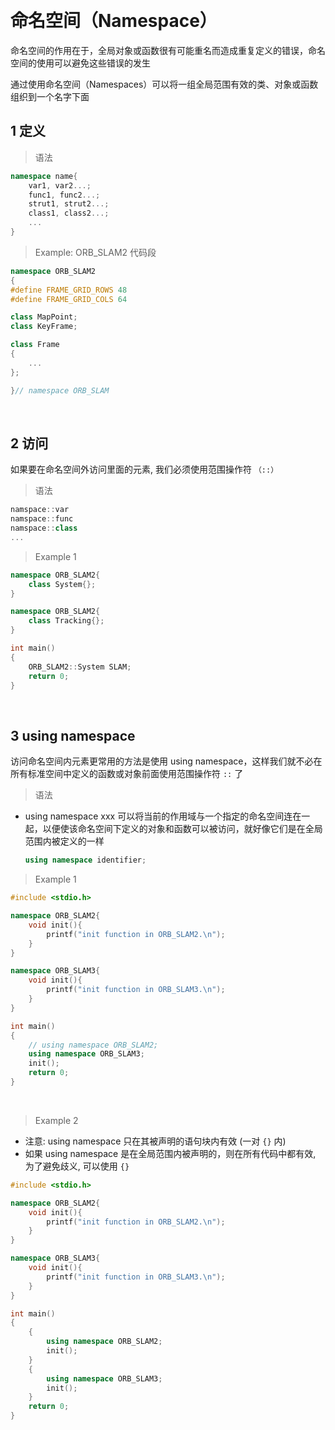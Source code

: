 &emsp;
# 命名空间（Namespace）
命名空间的作用在于，全局对象或函数很有可能重名而造成重复定义的错误，命名空间的使用可以避免这些错误的发生

通过使用命名空间（Namespaces）可以将一组全局范围有效的类、对象或函数组织到一个名字下面


## 1 定义

>语法
```c++
namespace name{
    var1, var2...;
    func1, func2...;
    strut1, strut2...;
    class1, class2...;
    ...
}
```

>Example: ORB_SLAM2 代码段
```c++
namespace ORB_SLAM2
{
#define FRAME_GRID_ROWS 48
#define FRAME_GRID_COLS 64

class MapPoint;
class KeyFrame;

class Frame
{
    ...
};

}// namespace ORB_SLAM
```

&emsp;
## 2 访问
如果要在命名空间外访问里面的元素, 我们必须使用范围操作符 `（::）`
>语法
```c++
namspace::var
namspace::func
namspace::class
...
```

>Example 1
```c++
namespace ORB_SLAM2{
    class System{};
}

namespace ORB_SLAM2{
    class Tracking{};
}

int main()
{
    ORB_SLAM2::System SLAM;
    return 0;
}
```

&emsp;
## 3 using namespace
访问命名空间内元素更常用的方法是使用 using namespace，这样我们就不必在所有标准空间中定义的函数或对象前面使用范围操作符 `::` 了

>语法
- using namespace xxx 可以将当前的作用域与一个指定的命名空间连在一起，以便使该命名空间下定义的对象和函数可以被访问，就好像它们是在全局范围内被定义的一样
    ```c++
    using namespace identifier;
    ```

>Example 1
```c++
#include <stdio.h>

namespace ORB_SLAM2{
    void init(){
        printf("init function in ORB_SLAM2.\n");
    }
}

namespace ORB_SLAM3{
    void init(){
        printf("init function in ORB_SLAM3.\n");
    }
}

int main()
{
    // using namespace ORB_SLAM2;
    using namespace ORB_SLAM3;
    init();
    return 0;
}
```


&emsp;
>Example 2
- 注意: using namespace 只在其被声明的语句块内有效 (一对 `{}` 内)
- 如果 using namespace 是在全局范围内被声明的，则在所有代码中都有效, 为了避免歧义, 可以使用 `{}`
```c++
#include <stdio.h>

namespace ORB_SLAM2{
    void init(){
        printf("init function in ORB_SLAM2.\n");
    }
}

namespace ORB_SLAM3{
    void init(){
        printf("init function in ORB_SLAM3.\n");
    }
}

int main()
{
    {
        using namespace ORB_SLAM2;
        init();
    }
    {
        using namespace ORB_SLAM3;
        init();
    }
    return 0;
}
```
